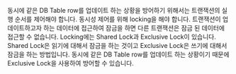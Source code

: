 동시에 같은 DB Table row를 업데이트 하는 상황을 방어하기 위해서는 트랜잭션의 실행 순서를 제어해야 합니다. 
동시성 제어를 위해 locking을 해야 합니다. 트랜잭션이 업데이트하고자 하는 데이터에 접근하여 잠금을 하면 다른 트랜잭션은 잠금 된 데이터에 접근할 수 없습니다. 
Locking에는 Shared Lock과 Exclusive Lock이 있습니다. Shared Lock은 읽기에 대해서 잠금을 하는 것이고 Exclusive Lock은 쓰기에 대해서 잠금을 하는 방법입니다. 
동시에 같은 DB Table row를 업데이트 하는 상황이기 때문에 Exclusive Lock을 사용하여 방어할 수 있습니다.
